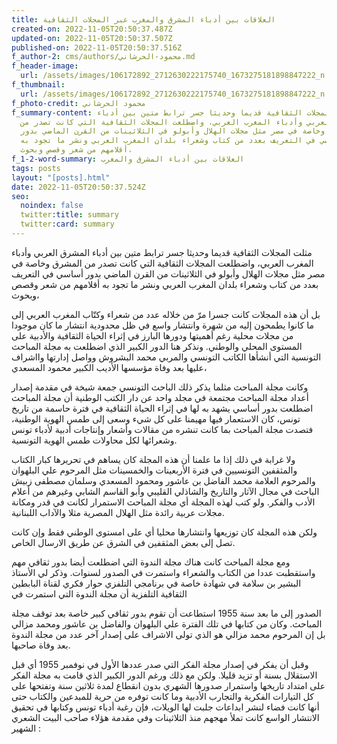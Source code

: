 ```yaml
---
title: العلاقات بين أدباء المشرق والمغرب عبر المجلات الثقافية
created-on: 2022-11-05T20:50:37.487Z
updated-on: 2022-11-05T20:50:37.507Z
published-on: 2022-11-05T20:50:37.516Z
f_author-2: cms/authors/محمود-الحرشاني.md
f_header-image:
  url: /assets/images/106172892_2712630222175740_1673275181898847222_n.jpeg
f_thumbnail:
  url: /assets/images/106172892_2712630222175740_1673275181898847222_n.jpeg
f_photo-credit: محمود الحرشاني
f_summary-content: مثلت المجلات الثقافية قديما وحديثا جسر ترابط متين بين أدباء
  المشرق العربي وأدباء المغرب العربي، واضطلعت المجلات الثقافية التي كانت تصدر من
  المشرق وخاصة في مصر مثل مجلات الهلال وأبولو في الثلاثينات من القرن الماضي بدور
  أساسي في التعريف بعدد من كتاب وشعراء بلدان المغرب العربي ونشر ما تجود به
  أقلامهم من شعر وقصص وبحوث،
f_1-2-word-summary: العلاقات بين أدباء المشرق والمغرب
tags: posts
layout: "[posts].html"
date: 2022-11-05T20:50:37.524Z
seo:
  noindex: false
  twitter:title: summary
  twitter:card: summary
---
```

مثلت المجلات الثقافية قديما وحديثا جسر ترابط متين بين أدباء المشرق العربي وأدباء المغرب العربي، واضطلعت المجلات الثقافية التي كانت تصدر من المشرق وخاصة في مصر مثل مجلات الهلال وأبولو في الثلاثينات من القرن الماضي بدور أساسي في التعريف بعدد من كتاب وشعراء بلدان المغرب العربي ونشر ما تجود به أقلامهم من شعر وقصص وبحوث،

 بل أن هذه المجلات كانت جسرا مرّ من خلاله عدد من شعراء وكتّاب المغرب العربي إلى ما كانوا يطمحون إليه من شهرة وانتشار واسع في ظل محدودية انتشار ما كان موجودا من مجلات محلية رغم أهميتها ودورها البارز في إثراء الحياة الثقافية والأدبية على المستوى المحلي والوطني. ونذكر هنا الدور الكبير الذي اضطلعت به مجلة المباحث التونسية التي أنشأها الكاتب التونسي والمربي محمد البشروش وواصل إدارتها وااشراف عليها بعد وفاة مؤسسها الأديب الكبير محمود المسعدي،

 وكانت مجلة المباحث مثلما يذكر ذلك الباحث التونسي جمعة شيخة في مقدمة إصدار أعداد مجلة المباحث مجتمعة في مجلد واحد عن دار الكتب الوطنية أن مجلة المباحث اضطلعت بدور أساسي يشهد به لها في إثراء الحياة الثقافية في فترة حاسمة من تاريخ تونس، كان الاستعمار فيها مهيمنا على كل شيء وسعى إلى طمس الهوية الوطنية، فتصدت مجلة المباحث بما كانت تنشره من مقالات وأشعار وإنتاجات أدبية لأدباء تونس وشعرائها لكل محاولات طمس الهوية التونسية.

 ولا غرابة في ذلك إذا ما علمنا أن هذه المجلة كان يساهم في تحريرها كبار الكتاب والمثقفين التونسيين في فترة الأربعينات والخمسينات مثل المرحوم علي البلهوان والمرحوم العلامة محمد الفاضل بن عاشور ومحمود المسعدي وسلمان مصطفى زبيش الباحث في مجال الآثار والتاريخ والشاذلي القليبي وأبو القاسم الشابي وغيرهم من أعلام الأدب والفكر. ولو كتب لهذه المجلة أي مجلة المباحث الاستمرار لكانت في قدر ومكانة مجلات عربية رائدة مثل الهلال المصرية مثلا والآداب اللبنانية.

ولكن هذه المجلة كان توزيعها وانتشارها محليا أي على امستوى الوطني فقط وإن كانت تصل إلى بعض المثقفين في الشرق عن طريق الارسال الخاص. 

ومع مجلة المباحث كانت هناك مجلة الندوة التي اضطلعت أيضا بدور ثقافي مهم واستقطبت عددا من الكتاب والشعراء واستمرت في الصدور لسنوات. وذكر لي الأستاذ البشير بن سلامة في شهادة خاصة في برنامجي التلفزي حوار فكري لقناة البابطين الثقافية التلفزية أن مجلة الندوة التي استمرت في 

الصدور إلى ما بعد سنة 1955 استطاعت أن تقوم بدور ثقافي كبير خاصة بعد توقف مجلة المباحث. وكان من كتابها في تلك الفترة علي البلهوان والفاضل بن عاشور ومحمد مزالي بل إن المرحوم محمد مزالي هو الذي تولى الاشراف على إصدار آخر عدد من مجلة الندوة بعد وفاة صاحبها. 

وقبل أن يفكر في إصدار مجلة الفكر التي صدر عددها الأول في نوفمبر 1955 أي قبل الاستقلال بسنة أو تزيد قليلا. ولكن مع ذلك ورغم الدور الكبير الذي قامت به مجلة الفكر على امتداد تاريخها واستمرار صدورها الشهري بدون انقطاع لمدة ثلاثين سنة وتفتحها على كل التيارات الفكرية والتجارب الأدبية وما كانت توفره من حرية للمبدعين والكتاب حتى أنها كانت فضاء لنشر ابداعات جلبت لها الويلات، فإن رغبة أدباء تونس وكتابها في تحقيق الانتشار الواسع كانت تملأ مهجهم منذ الثلاثينات وفي مقدمة هؤلاء صاحب البيت الشعري الشهير :
